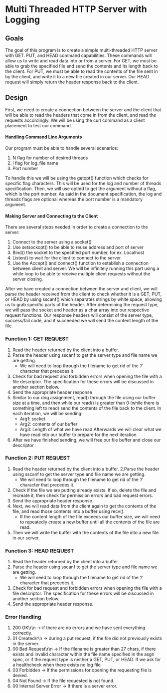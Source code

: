 # Multi Threaded HTTP Server with Logging

## Goals
The goal of this program is to create a simple multi-threaded HTTP server with GET. PUT, and
HEAD command capabilities. These commands will allow us to write and read data into or from
a server. For GET, we must be able to grab the specified file and send the contents and its length
back to the client. For PUT, we must be able to read the contents of the file sent in by the client,
and write it to a new file created in our server. Our HEAD request will simply return the header
response back to the client.

## Design
First, we need to create a connection between the server and the client that will be able to read
the headers that come in from the client, and read the requests accordingly. We will be using the
curl command as a client placement to test our command.

#### Handling Command Line Arguments 
Our program must be able to handle several scenarios:
1. N flag for number of desired threads
2. l flag for log_file name
3. Port number

To handle this we will be using the getopt() function which checks for specific flag characters.
This will be used for the log and number of threads specification. Then, we will use optind to get
the argument without a flag, which is the port number. As said in the document specification, the
log and threads flags are optional whereas the port number is a mandatory argument.

#### Making Server and Connecting to the Client
There are several steps needed in order to create a connection to the server:
1. Connect to the server using a socket()
2. Use setsockopt() to be able to reuse address and port of server
3. Bind() the socket to the specified port number, for ex. Localhost
4. Listen() to wait for the client to connect to the server
5. Use the Accept() and connect() function to establish a connection between client and
server. We will be infinitely running this part using a while loop to be able to receive
multiple client requests without the server closing.

After we have created a connection between the server and client, we will parse the header
received from the client to check whether it is a GET, PUT, or HEAD by using sscanf() which
separates strings by white space, allowing us to grab specific parts of the header. After
determining the request type, we will pass the socket and header as a char array into our
respective request functions. Our response headers will consist of the server type, success/fail
code, and if succeeded we will send the content length of the file.

### Function 1: GET REQUEST
1. Read the header returned by the client into a buffer.
2. Parse the header using sscanf to get the server type and file name we are getting.
   - We will need to loop through the filename to get rid of the ‘/’ character that
precedes it
3. Check for bad request and forbidden errors when opening the file with a file descriptor.
The specification for these errors will be discussed in another section below.
4. Send the appropriate header response
5. Similar to our dog assignment, read() through the file using our buffer size at a time, and
then while our read() is greater than 0 (while there is something left to read) send the
contents of the file back to the client. In each iteration, we will be sending:
   - Arg1: socket
   - Arg2: contents of our buffer
   - Arg3: Length of what we have read
Afterwards we will clear what we have read into our buffer to prepare for the next
iteration.
6. After we have finished sending, we will free our file buffer and close our descriptor


### Function 2: PUT REQUEST
1. Read the header returned by the client into a buffer.
2.Parse the header using sscanf to get the server type and file name we are getting.
   - We will need to loop through the filename to get rid of the ‘/’ character that
precedes it.
3. Check if the file we are putting already exists. If so, delete the file and recreate it, then
check for permission errors and bad request errors.
4. Send the appropriate header response.
5. Next, we will read data from the client again to get the contents of the file, and read those
contents into a buffer using recv().
   - If the content length of the file exceeds our buffer size, we will need to repeatedly
create a new buffer until all the contents of the file are read.
6. Then we will write the buffer with the contents of the file into a new file in our server.

### Function 3: HEAD REQUEST
1. Read the header returned by the client into a buffer
2. Parse the header using sscanf to get the server type and file name we are getting.
   - We will need to loop through the filename to get rid of the ‘/’ character that
precedes it.
3. Check for bad request and forbidden errors when opening the file with a file descriptor.
The specification for these errors will be discussed in another section below.
4.  Send the appropriate header response.

### Error Handling
1. 200 OK\r\n → if there are no errors and we have sent everything correctly.
2. 01 Created\r\n → during a put request, if the file did not previously exists in the server.
3. 00 Bad Request\r\n → If the filename is greater than 27 chars, if there exists and invalid
character within the file name specified in the asgn spec, or if the request type is neither a
GET, PUT, or HEAD. If we ask for a healthcheck when there exists no log file
4. 03 Forbidden → If the permissions for opening the requesting file is denied.
5. 04 Not Found → If the file requested is not found.
6. 00 Internal Server Error → If there is a server error.

